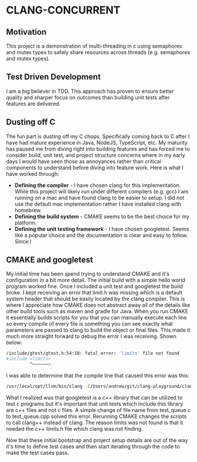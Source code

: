 # CLANG-CONCURRENT

## Motivation
This project is a demonstration of multi-threading in c using semaphores and mutex types to safely share resources across threads (e.g. semaphores and mutex types).  

## Test Driven Development
I am a big believer in TDD.  This approach has proven to ensure better quality and sharper focus on outcomes than building unit tests after features are delivered.

## Dusting off C
The fun part is dusting off my C chops.  Specifically coming back to C after I have had mature experience in Java, NodeJS, TypeScript, etc.  My maturity has paused me from diving right into building features and has forced me to consider build, unit test, and project structure concerns where in my early days I would have seen those as annoyances rather than critical components to understand before diving into feature work.  Here is what I have worked through:
* **Defining the compiler** - I have chosen clang for this implementation.  While this project will likely run under different compilers (e.g. gcc) I am running on a mac and have found clang to be easier to setup.  I did not use the default mac implementation rather I have installed clang with homebrew.
* **Defining the build system** - CMAKE seems to be the best choice for my platform.
* **Defining the unit testing framework** - I have chosen googletest.  Seems like a popular choice and the documentation is clear and easy to follow.  Since I 

## CMAKE and googletest
My initial time has been spend trying to understand CMAKE and it's configuration in a bit more detail. The initial build with a simple hello world program worked fine.  Once I included a unit test and googletest the build broke.  I kept receiving an error that limit.h was missing which is a default system header that should be easily located by the clang compiler.  This is where I appreciate how CMAKE does not abstract away all of the details like other build tools such as maven and gradle for Java. When you run CMAKE it essentially builds scripts for you that you can manually execute each line so every compile of every file is something you can see exactly what parameters are passed to clang to build the object or final files.  This made it much more straight forward to debug the error I was receiving.  Shown below:
```bash
/include/gtest/gtest.h:54:10: fatal error: 'limits' file not found
#include <limits>
         ^~~~~~~~
```
I was able to determine that the compile line that caused this error was this:
```bash
/usr/local/opt/llvm/bin/clang -I/Users/andrew/git/clang-playground/clang-concurrent/build/3rd_party/google-test/googletest-src/googletest/include -isysroot /Applications/Xcode-beta.app/Contents/Developer/Platforms/MacOSX.platform/Developer/SDKs/MacOSX.sdk -MD -MT CMakeFiles/unit_tests.dir/tests/test_queue.c.o -MF CMakeFiles/unit_tests.dir/tests/test_queue.c.o.d -o CMakeFiles/unit_tests.dir/tests/test_queue.c.o -c /Users/andrew/git/clang-playground/clang-concurrent/tests/test_queue.c
```
What I realized was that googletest is a c++ library that can be utilized to test c programs but it's important that unit tests which include this library are c++ files and not c files. A simple change of file name from test_queue.c to test_queue.cpp solved this error.  Rerunning CMAKE changes the scripts to call clang++ instead of clang.  The reason limits was not found is that it needed the c++ limits.h file which clang was not finding.

Now that these initial bootstrap and project setup details are out of the way it's time to define test cases and then start iterating through the code to make the test cases pass.